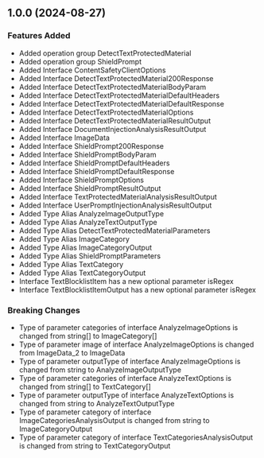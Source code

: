 ## 1.0.0 (2024-08-27)
    
### Features Added

  - Added operation group DetectTextProtectedMaterial
  - Added operation group ShieldPrompt
  - Added Interface ContentSafetyClientOptions
  - Added Interface DetectTextProtectedMaterial200Response
  - Added Interface DetectTextProtectedMaterialBodyParam
  - Added Interface DetectTextProtectedMaterialDefaultHeaders
  - Added Interface DetectTextProtectedMaterialDefaultResponse
  - Added Interface DetectTextProtectedMaterialOptions
  - Added Interface DetectTextProtectedMaterialResultOutput
  - Added Interface DocumentInjectionAnalysisResultOutput
  - Added Interface ImageData
  - Added Interface ShieldPrompt200Response
  - Added Interface ShieldPromptBodyParam
  - Added Interface ShieldPromptDefaultHeaders
  - Added Interface ShieldPromptDefaultResponse
  - Added Interface ShieldPromptOptions
  - Added Interface ShieldPromptResultOutput
  - Added Interface TextProtectedMaterialAnalysisResultOutput
  - Added Interface UserPromptInjectionAnalysisResultOutput
  - Added Type Alias AnalyzeImageOutputType
  - Added Type Alias AnalyzeTextOutputType
  - Added Type Alias DetectTextProtectedMaterialParameters
  - Added Type Alias ImageCategory
  - Added Type Alias ImageCategoryOutput
  - Added Type Alias ShieldPromptParameters
  - Added Type Alias TextCategory
  - Added Type Alias TextCategoryOutput
  - Interface TextBlocklistItem has a new optional parameter isRegex
  - Interface TextBlocklistItemOutput has a new optional parameter isRegex

### Breaking Changes

  - Type of parameter categories of interface AnalyzeImageOptions is changed from string[] to ImageCategory[]
  - Type of parameter image of interface AnalyzeImageOptions is changed from ImageData_2 to ImageData
  - Type of parameter outputType of interface AnalyzeImageOptions is changed from string to AnalyzeImageOutputType
  - Type of parameter categories of interface AnalyzeTextOptions is changed from string[] to TextCategory[]
  - Type of parameter outputType of interface AnalyzeTextOptions is changed from string to AnalyzeTextOutputType
  - Type of parameter category of interface ImageCategoriesAnalysisOutput is changed from string to ImageCategoryOutput
  - Type of parameter category of interface TextCategoriesAnalysisOutput is changed from string to TextCategoryOutput
    
